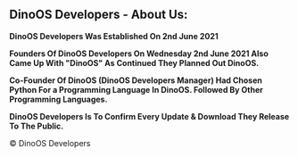 ## DinoOS Developers - About Us:

**DinoOS Developers Was Established On 2nd June 2021**


**Founders Of DinoOS Developers On Wednesday 2nd June 2021
Also Came Up With "DinoOS" As Continued They Planned Out DinoOS.**

**Co-Founder Of DinoOS (DinoOS Developers Manager)
Had Chosen Python For a Programming Language In DinoOS.
Followed By Other Programming Languages.**


**DinoOS Developers Is To Confirm Every Update & Download They Release To The Public.**


© DinoOS Developers
